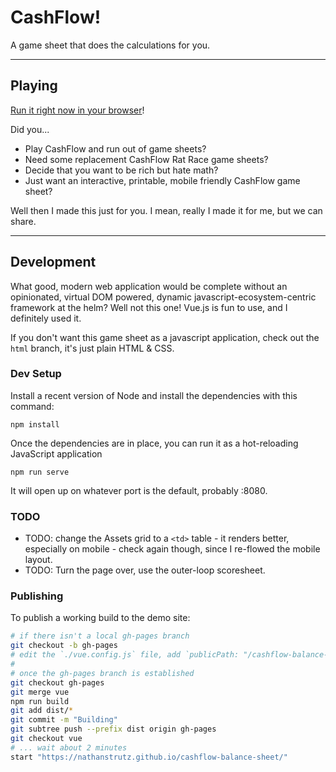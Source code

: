 # CashFlow!

A game sheet that does the calculations for you.

---

## Playing

[Run it right now in your browser](https://nathanstrutz.github.io/cashflow-balance-sheet/)!

Did you...

- Play CashFlow and run out of game sheets?
- Need some replacement CashFlow Rat Race game sheets?
- Decide that you want to be rich but hate math?
- Just want an interactive, printable, mobile friendly CashFlow game sheet?

Well then I made this just for you. I mean, really I made it for me, but we can share.

---

## Development

What good, modern web application would be complete without an opinionated, virtual DOM powered, dynamic javascript-ecosystem-centric framework at the helm? Well not this one! Vue.js is fun to use, and I definitely used it.

If you don't want this game sheet as a javascript application, check out the `html` branch, it's just plain HTML & CSS.

### Dev Setup

Install a recent version of Node and install the dependencies with this command:

```
npm install
```

Once the dependencies are in place, you can run it as a hot-reloading JavaScript application

```
npm run serve
```

It will open up on whatever port is the default, probably :8080.

### TODO

- TODO: change the Assets grid to a `<td>` table - it renders better, especially on mobile - check again though, since I re-flowed the mobile layout.
- TODO: Turn the page over, use the outer-loop scoresheet.

### Publishing

To publish a working build to the demo site:

```sh
# if there isn't a local gh-pages branch
git checkout -b gh-pages
# edit the `./vue.config.js` file, add `publicPath: "/cashflow-balance-sheet",` to the top level
#
# once the gh-pages branch is established
git checkout gh-pages
git merge vue
npm run build
git add dist/*
git commit -m "Building"
git subtree push --prefix dist origin gh-pages
git checkout vue
# ... wait about 2 minutes
start "https://nathanstrutz.github.io/cashflow-balance-sheet/"
```
